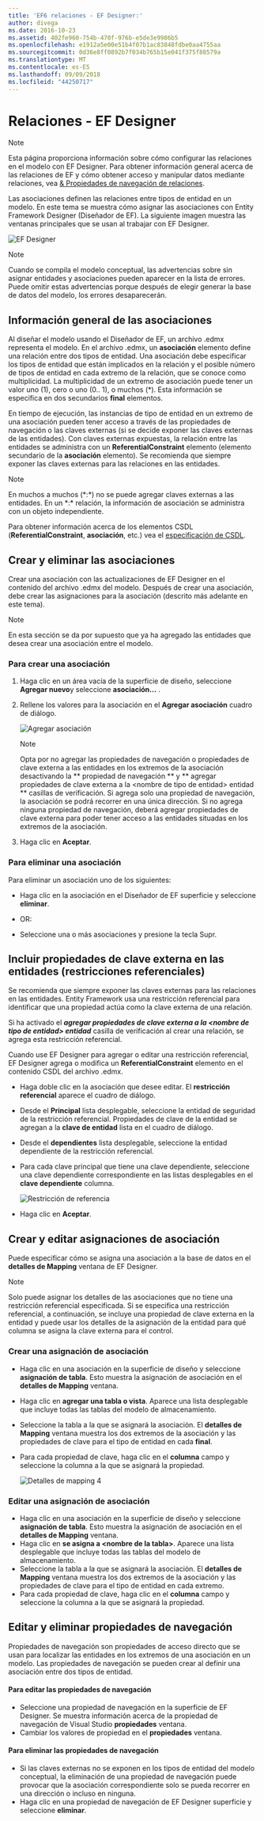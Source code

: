 ```yaml
---
title: 'EF6 relaciones - EF Designer:'
author: divega
ms.date: 2016-10-23
ms.assetid: 402fe960-754b-470f-976b-e5de3e9986b5
ms.openlocfilehash: e1912a5e00e51b4f07b1ac83848fdbe0aa4755aa
ms.sourcegitcommit: 0d36e8ff0892b7f034b765b15e041f375f88579a
ms.translationtype: MT
ms.contentlocale: es-ES
ms.lasthandoff: 09/09/2018
ms.locfileid: "44250717"
---
```

# <a name="relationships---ef-designer"></a>Relaciones - EF Designer
> [!NOTE]
> Esta página proporciona información sobre cómo configurar las relaciones en el modelo con EF Designer. Para obtener información general acerca de las relaciones de EF y cómo obtener acceso y manipular datos mediante relaciones, vea [& Propiedades de navegación de relaciones](~/ef6/fundamentals/relationships.md).

Las asociaciones definen las relaciones entre tipos de entidad en un modelo. En este tema se muestra cómo asignar las asociaciones con Entity Framework Designer (Diseñador de EF). La siguiente imagen muestra las ventanas principales que se usan al trabajar con EF Designer.

![EF Designer](~/ef6/media/efdesigner.png)

> [!NOTE]
> Cuando se compila el modelo conceptual, las advertencias sobre sin asignar entidades y asociaciones pueden aparecer en la lista de errores. Puede omitir estas advertencias porque después de elegir generar la base de datos del modelo, los errores desaparecerán.

## <a name="associations-overview"></a>Información general de las asociaciones

Al diseñar el modelo usando el Diseñador de EF, un archivo .edmx representa el modelo. En el archivo .edmx, un **asociación** elemento define una relación entre dos tipos de entidad. Una asociación debe especificar los tipos de entidad que están implicados en la relación y el posible número de tipos de entidad en cada extremo de la relación, que se conoce como multiplicidad. La multiplicidad de un extremo de asociación puede tener un valor uno (1), cero o uno (0.. 1), o muchos (\*). Esta información se especifica en dos secundarios **final** elementos.

En tiempo de ejecución, las instancias de tipo de entidad en un extremo de una asociación pueden tener acceso a través de las propiedades de navegación o las claves externas (si se decide exponer las claves externas de las entidades). Con claves externas expuestas, la relación entre las entidades se administra con un **ReferentialConstraint** elemento (elemento secundario de la **asociación** elemento). Se recomienda que siempre exponer las claves externas para las relaciones en las entidades.

> [!NOTE]
> En muchos a muchos (\*:\*) no se puede agregar claves externas a las entidades. En un \*:\* relación, la información de asociación se administra con un objeto independiente.

Para obtener información acerca de los elementos CSDL (**ReferentialConstraint**, **asociación**, etc.) vea el [especificación de CSDL](~/ef6/modeling/designer/advanced/edmx/csdl-spec.md).

## <a name="create-and-delete-associations"></a>Crear y eliminar las asociaciones

Crear una asociación con las actualizaciones de EF Designer en el contenido del archivo .edmx del modelo. Después de crear una asociación, debe crear las asignaciones para la asociación (descrito más adelante en este tema).

> [!NOTE]
> En esta sección se da por supuesto que ya ha agregado las entidades que desea crear una asociación entre el modelo.

### <a name="to-create-an-association"></a>Para crear una asociación

1.  Haga clic en un área vacía de la superficie de diseño, seleccione **Agregar nuevo**y seleccione **asociación...** .
2.  Rellene los valores para la asociación en el **Agregar asociación** cuadro de diálogo.

    ![Agregar asociación](~/ef6/media/addassociation.png)

    > [!NOTE]
    > Opta por no agregar las propiedades de navegación o propiedades de clave externa a las entidades en los extremos de la asociación desactivando la ** propiedad de navegación ** y ** agregar propiedades de clave externa a la &lt;nombre de tipo de entidad&gt; entidad ** casillas de verificación. Si agrega solo una propiedad de navegación, la asociación se podrá recorrer en una única dirección. Si no agrega ninguna propiedad de navegación, deberá agregar propiedades de clave externa para poder tener acceso a las entidades situadas en los extremos de la asociación.
    
3.  Haga clic en **Aceptar**.

### <a name="to-delete-an-association"></a>Para eliminar una asociación

Para eliminar un asociación uno de los siguientes:

-   Haga clic en la asociación en el Diseñador de EF superficie y seleccione **eliminar**.

- OR:

-   Seleccione una o más asociaciones y presione la tecla Supr.

## <a name="include-foreign-key-properties-in-your-entities-referential-constraints"></a>Incluir propiedades de clave externa en las entidades (restricciones referenciales)

Se recomienda que siempre exponer las claves externas para las relaciones en las entidades. Entity Framework usa una restricción referencial para identificar que una propiedad actúa como la clave externa de una relación.

Si ha activado el ***agregar propiedades de clave externa a la &lt;nombre de tipo de entidad&gt; entidad*** casilla de verificación al crear una relación, se agrega esta restricción referencial.

Cuando use EF Designer para agregar o editar una restricción referencial, EF Designer agrega o modifica un **ReferentialConstraint** elemento en el contenido CSDL del archivo .edmx.

-   Haga doble clic en la asociación que desee editar.
    El **restricción referencial** aparece el cuadro de diálogo.
-   Desde el **Principal** lista desplegable, seleccione la entidad de seguridad de la restricción referencial.
    Propiedades de clave de la entidad se agregan a la **clave de entidad** lista en el cuadro de diálogo.
-   Desde el **dependientes** lista desplegable, seleccione la entidad dependiente de la restricción referencial.
-   Para cada clave principal que tiene una clave dependiente, seleccione una clave dependiente correspondiente en las listas desplegables en el **clave dependiente** columna.

    ![Restricción de referencia](~/ef6/media/refconstraint.png)

-   Haga clic en **Aceptar**.

## <a name="create-and-edit-association-mappings"></a>Crear y editar asignaciones de asociación

Puede especificar cómo se asigna una asociación a la base de datos en el **detalles de Mapping** ventana de EF Designer.

> [!NOTE]
> Solo puede asignar los detalles de las asociaciones que no tiene una restricción referencial especificada. Si se especifica una restricción referencial, a continuación, se incluye una propiedad de clave externa en la entidad y puede usar los detalles de la asignación de la entidad para qué columna se asigna la clave externa para el control.

### <a name="create-an-association-mapping"></a>Crear una asignación de asociación

-   Haga clic en una asociación en la superficie de diseño y seleccione **asignación de tabla**.
    Esto muestra la asignación de asociación en el **detalles de Mapping** ventana.
-   Haga clic en **agregar una tabla o vista**.
    Aparece una lista desplegable que incluye todas las tablas del modelo de almacenamiento. 
-   Seleccione la tabla a la que se asignará la asociación. 
    El **detalles de Mapping** ventana muestra los dos extremos de la asociación y las propiedades de clave para el tipo de entidad en cada **final**.
-   Para cada propiedad de clave, haga clic en el **columna** campo y seleccione la columna a la que se asignará la propiedad.

    ![Detalles de mapping 4](~/ef6/media/mappingdetails4.png)

### <a name="edit-an-association-mapping"></a>Editar una asignación de asociación

-   Haga clic en una asociación en la superficie de diseño y seleccione **asignación de tabla**.
    Esto muestra la asignación de asociación en el **detalles de Mapping** ventana.
-   Haga clic en **se asigna a &lt;nombre de la tabla&gt;**.
    Aparece una lista desplegable que incluye todas las tablas del modelo de almacenamiento. 
-   Seleccione la tabla a la que se asignará la asociación. 
    El **detalles de Mapping** ventana muestra los dos extremos de la asociación y las propiedades de clave para el tipo de entidad en cada extremo.
-   Para cada propiedad de clave, haga clic en el **columna** campo y seleccione la columna a la que se asignará la propiedad.

## <a name="edit-and-delete-navigation-properties"></a>Editar y eliminar propiedades de navegación

Propiedades de navegación son propiedades de acceso directo que se usan para localizar las entidades en los extremos de una asociación en un modelo. Las propiedades de navegación se pueden crear al definir una asociación entre dos tipos de entidad.

#### <a name="to-edit-navigation-properties"></a>Para editar las propiedades de navegación

-   Seleccione una propiedad de navegación en la superficie de EF Designer.
    Se muestra información acerca de la propiedad de navegación de Visual Studio **propiedades** ventana.
-   Cambiar los valores de propiedad en el **propiedades** ventana.

#### <a name="to-delete-navigation-properties"></a>Para eliminar las propiedades de navegación

-   Si las claves externas no se exponen en los tipos de entidad del modelo conceptual, la eliminación de una propiedad de navegación puede provocar que la asociación correspondiente solo se pueda recorrer en una dirección o incluso en ninguna.
-   Haga clic en una propiedad de navegación de EF Designer superficie y seleccione **eliminar**.
